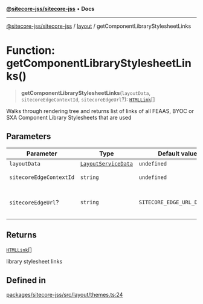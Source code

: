 [**@sitecore-jss/sitecore-jss**](../../README.md) • **Docs**

***

[@sitecore-jss/sitecore-jss](../../README.md) / [layout](../README.md) / getComponentLibraryStylesheetLinks

# Function: getComponentLibraryStylesheetLinks()

> **getComponentLibraryStylesheetLinks**(`layoutData`, `sitecoreEdgeContextId`, `sitecoreEdgeUrl`?): [`HTMLLink`](../../index/type-aliases/HTMLLink.md)[]

Walks through rendering tree and returns list of links of all FEAAS, BYOC or SXA Component Library Stylesheets that are used

## Parameters

| Parameter | Type | Default value | Description |
| ------ | ------ | ------ | ------ |
| `layoutData` | [`LayoutServiceData`](../interfaces/LayoutServiceData.md) | `undefined` | Layout service data |
| `sitecoreEdgeContextId` | `string` | `undefined` | Sitecore Edge Context ID |
| `sitecoreEdgeUrl`? | `string` | `SITECORE_EDGE_URL_DEFAULT` | Sitecore Edge Platform URL. Default is https://edge-platform.sitecorecloud.io |

## Returns

[`HTMLLink`](../../index/type-aliases/HTMLLink.md)[]

library stylesheet links

## Defined in

[packages/sitecore-jss/src/layout/themes.ts:24](https://github.com/Sitecore/jss/blob/e846f486ba4fde6c8c1b45e6e57475c6839dad97/packages/sitecore-jss/src/layout/themes.ts#L24)
